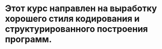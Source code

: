 # Этот курс направлен на выработку хорошего стиля кодирования и структурированного построения программ.